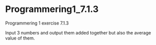 # Programmering1_7.1.3
Programmering 1 exercise 7.1.3

Input 3 numbers and output them added together but also the average value of them.
